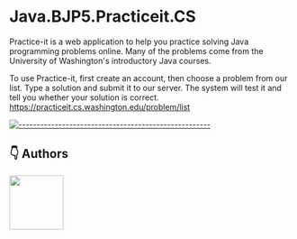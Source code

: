 # Java.BJP5.Practiceit.CS
Practice-it is a web application to help you practice solving Java programming problems online. Many of the problems come from the University of Washington's introductory Java courses.

To use Practice-it, first create an account, then choose a problem from our list. Type a solution and submit it to our server. The system will test it and tell you whether your solution is correct. https://practiceit.cs.washington.edu/problem/list

[![-----------------------------------------------------](https://raw.githubusercontent.com/andreasbm/readme/master/assets/lines/colored.png)](#table-of-contents)

## 👇 Authors
<p>
    <a href="https://nphau.medium.com/" target="_blank">
    <img src="https://avatars2.githubusercontent.com/u/13111806?s=400&u=f09b6160dbbe2b7eeae0aeb0ab4efac0caad57d7&v=4" width="96" height="96">
    </a>
</p>